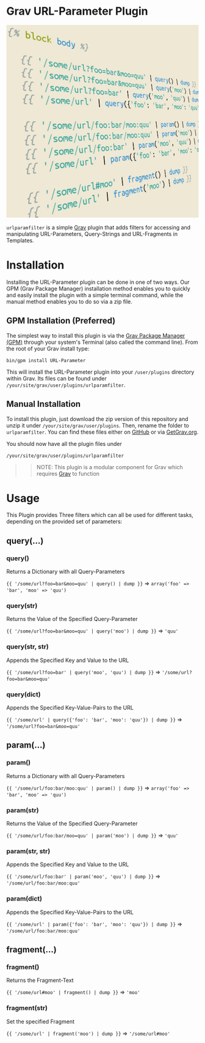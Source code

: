 # Grav URL-Parameter Plugin

![URL-Parameter](urlparamfilter.png)

`urlparamfilter` is a simple [Grav](http://github.com/getgrav/grav) plugin that adds filters for accessing and manipulating URL-Parameters, Query-Strings and URL-Fragments in Templates.

# Installation

Installing the URL-Parameter plugin can be done in one of two ways. Our GPM (Grav Package Manager) installation method enables you to quickly and easily install the plugin with a simple terminal command, while the manual method enables you to do so via a zip file.

## GPM Installation (Preferred)

The simplest way to install this plugin is via the [Grav Package Manager (GPM)](http://learn.getgrav.org/advanced/grav-gpm) through your system's Terminal (also called the command line).  From the root of your Grav install type:

    bin/gpm install URL-Parameter

This will install the URL-Parameter plugin into your `/user/plugins` directory within Grav. Its files can be found under `/your/site/grav/user/plugins/urlparamfilter`.

## Manual Installation

To install this plugin, just download the zip version of this repository and unzip it under `/your/site/grav/user/plugins`. Then, rename the folder to `urlparamfilter`. You can find these files either on [GitHub](https://github.com/getgrav/grav-plugin-urlparamfilter) or via [GetGrav.org](http://getgrav.org/downloads/plugins#extras).

You should now have all the plugin files under

    /your/site/grav/user/plugins/urlparamfilter

>> NOTE: This plugin is a modular component for Grav which requires [Grav](http://github.com/getgrav/grav) to function

# Usage

This Plugin provides Three filters which can all be used for different tasks, depending on the provided set of parameters:

## query(…)
### query()
Returns a Dictionary with all Query-Parameters

`{{ '/some/url?foo=bar&moo=quu' | query() | dump }}` => `array('foo' => 'bar', 'moo' => 'quu')`

### query(str)
Returns the Value of the Specified Query-Parameter

`{{ '/some/url?foo=bar&moo=quu' | query('moo') | dump }}` => `'quu'`

### query(str, str)
Appends the Specified Key and Value to the URL

`{{ '/some/url?foo=bar' | query('moo', 'quu') | dump }}` => `'/some/url?foo=bar&moo=quu'`
    
### query(dict)
Appends the Specified Key-Value-Pairs to the URL

`{{ '/some/url' | query({'foo': 'bar', 'moo': 'quu'}) | dump }}` => `'/some/url?foo=bar&moo=quu'`



## param(…)
### param()
Returns a Dictionary with all Query-Parameters

`{{ '/some/url/foo:bar/moo:quu' | param() | dump }}` => `array('foo' => 'bar', 'moo' => 'quu')`

### param(str)
Returns the Value of the Specified Query-Parameter

`{{ '/some/url/foo:bar/moo=quu' | param('moo') | dump }}` => `'quu'`

### param(str, str)
Appends the Specified Key and Value to the URL

`{{ '/some/url/foo:bar' | param('moo', 'quu') | dump }}` => `'/some/url/foo:bar/moo:quu'`
    
### param(dict)
Appends the Specified Key-Value-Pairs to the URL

`{{ '/some/url' | param({'foo': 'bar', 'moo': 'quu'}) | dump }}` => `'/some/url/foo:bar/moo:quu'`





## fragment(…)
### fragment()
Returns the Fragment-Text

`{{ '/some/url#moo' | fragment() | dump }}` => `'moo'`

### fragment(str)
Set the specified Fragment

`{{ '/some/url' | fragment('moo') | dump }}` => `'/some/url#moo'`
